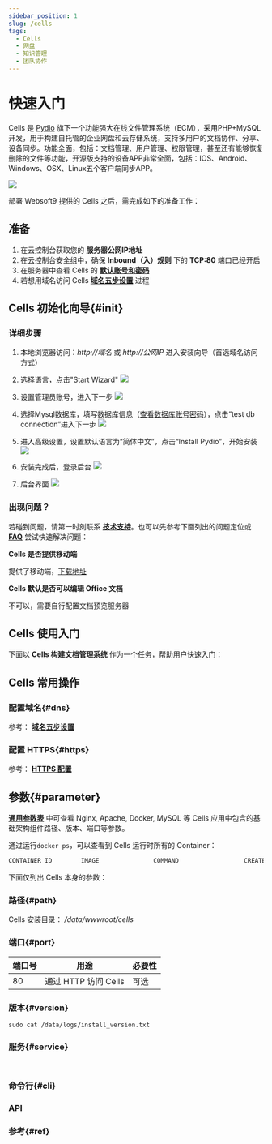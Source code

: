 ```yaml
---
sidebar_position: 1
slug: /cells
tags:
  - Cells
  - 网盘
  - 知识管理
  - 团队协作
---
```


# 快速入门

Cells 是 [Pydio](pydio.com) 旗下一个功能强大在线文件管理系统（ECM），采用PHP+MySQL开发，用于构建自托管的企业网盘和云存储系统，支持多用户的文档协作、分享、设备同步。功能全面，包括：文档管理、用户管理、权限管理，甚至还有能够恢复删除的文件等功能，开源版支持的设备APP非常全面，包括：IOS、Android、Windows、OSX、Linux五个客户端同步APP。

![](http://libs.websoft9.com/Websoft9/DocsPicture/zh/pydio/pydio-login-websoft9.png)

部署 Websoft9 提供的 Cells 之后，需完成如下的准备工作：

## 准备

1. 在云控制台获取您的 **服务器公网IP地址** 
2. 在云控制台安全组中，确保 **Inbound（入）规则** 下的 **TCP:80** 端口已经开启
3. 在服务器中查看 Cells 的 **[默认账号和密码](./setup/credentials#getpw)**  
4. 若想用域名访问  Cells **[域名五步设置](./dns#domain)** 过程


## Cells 初始化向导{#init}

### 详细步骤

1. 本地浏览器访问：*http://域名* 或 *http://公网IP* 进入安装向导（首选域名访问方式）
   
2. 选择语言，点击"Start Wizard"
     ![](http://libs.websoft9.com/Websoft9/DocsPicture/zh/pydio/pydio-install001-websoft9.png)

3. 设置管理员账号，进入下一步
     ![](http://libs.websoft9.com/Websoft9/DocsPicture/zh/pydio/pydio-install002-websoft9.png)

4. 选择Mysql数据库，填写数据库信息（[查看数据库账号密码](./setup/credentials#getpw)），点击“test db connection”进入下一步
     ![](http://libs.websoft9.com/Websoft9/DocsPicture/zh/pydio/pydio-install003-websoft9.png)

5. 进入高级设置，设置默认语言为“简体中文”，点击“Install Pydio”，开始安装
     ![](http://libs.websoft9.com/Websoft9/DocsPicture/zh/pydio/pydio-install004-websoft9.png)

6. 安装完成后，登录后台
     ![](http://libs.websoft9.com/Websoft9/DocsPicture/zh/pydio/pydio-login-websoft9.png)

7. 后台界面
     ![](http://libs.websoft9.com/Websoft9/DocsPicture/zh/pydio/pydio-bk-websoft9.png)

### 出现问题？

若碰到问题，请第一时刻联系 **[技术支持](./helpdesk)**。也可以先参考下面列出的问题定位或  **[FAQ](./faq#setup)** 尝试快速解决问题：

**Cells 是否提供移动端**

提供了移动端，[下载地址](https://pydio.com/en/download)

**Cells 默认是否可以编辑 Office 文档**

不可以，需要自行配置文档预览服务器

## Cells 使用入门

下面以 **Cells 构建文档管理系统** 作为一个任务，帮助用户快速入门：


## Cells 常用操作

### 配置域名{#dns}

参考： **[域名五步设置](./dns#domain)** 

### 配置 HTTPS{#https}

参考： **[HTTPS 配置](./dns#https)**

## 参数{#parameter}

**[通用参数表](./setup/parameter)** 中可查看 Nginx, Apache, Docker, MySQL 等 Cells 应用中包含的基础架构组件路径、版本、端口等参数。 

通过运行`docker ps`，可以查看到 Cells 运行时所有的 Container：

```bash
CONTAINER ID        IMAGE               COMMAND                  CREATED             STATUS              PORTS                                NAMES
```


下面仅列出 Cells 本身的参数：

### 路径{#path}

Cells 安装目录： */data/wwwroot/cells*  

### 端口{#port}

| 端口号 | 用途                                          | 必要性 |
| ------ | --------------------------------------------- | ------ |
| 80  | 通过 HTTP 访问 Cells | 可选   |


### 版本{#version}

```shell
sudo cat /data/logs/install_version.txt
```

### 服务{#service}

```shell


```

### 命令行{#cli}

### API

### 参考{#ref}

